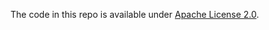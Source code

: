 The code in this repo is available under [Apache License 2.0](https://www.apache.org/licenses/LICENSE-2.0).